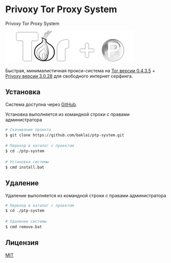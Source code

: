 # Privoxy Tor Proxy System

Privoxy Tor Proxy System

![Privoxy + Tor Logo](splash.png)

Быстрая, минималистичная прокси-система на [Tor версии 0.4.3.5](https://www.torproject.org) + [Privoxy версии 3.0.28](https://www.privoxy.org) для свободного интернет серфинга.

## Установка

Система доступна через [GitHub](https://github.com/baklai/ptp-system).

Установка выполняется из командной строки с правами администратора

```bash
# Скачивание проекта
$ git clone https://github.com/baklai/ptp-system.git

# Переход в каталог с проектом
$ cd ./ptp-system

# Установка системы
$ cmd install.bat
```

## Удаление

Удаление выполняется из командной строки с правами администратора

```bash
# Переход в каталог с проектом
$ cd ./ptp-system

# Удаление системы
$ cmd remove.bat
```

## Лицензия

[MIT](LICENSE)
